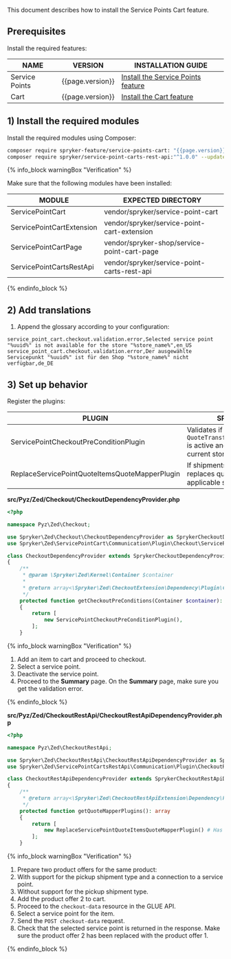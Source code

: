 

This document describes how to install the Service Points Cart feature.

## Prerequisites

Install the required features:

| NAME                    | VERSION           | INSTALLATION GUIDE                                                                                                                                                                               |
|-------------------------|-------------------|-------------------------------------------------------------------------------------------------------------------------------------------------------------------------------------------------|
| Service Points          | {{page.version}}  | [Install the Service Points feature](/docs/pbc/all/service-points/{{page.version}}/unified-commerce/install-and-upgrade/install-the-service-points-feature.html)                                                    |
| Cart                    | {{page.version}}  | [Install the Cart feature](/docs/pbc/all/cart-and-checkout/{{page.version}}/base-shop/feature-overviews/cart-feature-overview/cart-feature-overview.html) |

## 1) Install the required modules

Install the required modules using Composer:

```bash
composer require spryker-feature/service-points-cart: "{{page.version}}" --update-with-dependencies
composer require spryker/service-point-carts-rest-api:"^1.0.0" --update-with-dependencies
```

{% info_block warningBox "Verification" %}

Make sure that the following modules have been installed:

| MODULE                    | EXPECTED DIRECTORY                          |
|---------------------------|---------------------------------------------|
| ServicePointCart          | vendor/spryker/service-point-cart           |
| ServicePointCartExtension | vendor/spryker/service-point-cart-extension |
| ServicePointCartPage      | vendor/spryker-shop/service-point-cart-page |
| ServicePointCartsRestApi  | vendor/spryker/service-point-carts-rest-api |

{% endinfo_block %}

## 2) Add translations

1. Append the glossary according to your configuration:

```csv
service_point_cart.checkout.validation.error,Selected service point "%uuid%" is not available for the store "%store_name%",en_US
service_point_cart.checkout.validation.error,Der ausgewählte Servicepunkt "%uuid%" ist für den Shop "%store_name%" nicht verfügbar,de_DE
```

## 3) Set up behavior

Register the plugins:

| PLUGIN                                         | SPECIFICATION                                                                                  | PREREQUISITES | NAMESPACE                                                                 |
|------------------------------------------------|------------------------------------------------------------------------------------------------|---------------|---------------------------------------------------------------------------|
| ServicePointCheckoutPreConditionPlugin         | Validates if `QuoteTransfer.items.servicePoint` is active and available for the current store. |           | Spryker\Zed\ServicePointCart\Communication\Plugin\Checkout                |
| ReplaceServicePointQuoteItemsQuoteMapperPlugin | If shipments are provided, replaces quote items using an applicable strategy.                      |           | Spryker\Zed\ServicePointCartsRestApi\Communication\Plugin\CheckoutRestApi |

**src/Pyz/Zed/Checkout/CheckoutDependencyProvider.php**

```php
<?php

namespace Pyz\Zed\Checkout;

use Spryker\Zed\Checkout\CheckoutDependencyProvider as SprykerCheckoutDependencyProvider;
use Spryker\Zed\ServicePointCart\Communication\Plugin\Checkout\ServicePointCheckoutPreConditionPlugin;

class CheckoutDependencyProvider extends SprykerCheckoutDependencyProvider
{
    /**
     * @param \Spryker\Zed\Kernel\Container $container
     *
     * @return array<\Spryker\Zed\CheckoutExtension\Dependency\Plugin\CheckoutPreConditionPluginInterface>
     */
    protected function getCheckoutPreConditions(Container $container): array
    {
        return [
            new ServicePointCheckoutPreConditionPlugin(),
        ];
    }
```

{% info_block warningBox "Verification" %}

1. Add an item to cart and proceed to checkout.
2. Select a service point.
3. Deactivate the service point.
4. Proceed to the **Summary** page.
    On the **Summary** page, make sure you get the validation error.

{% endinfo_block %}

**src/Pyz/Zed/CheckoutRestApi/CheckoutRestApiDependencyProvider.php**

```php
<?php

namespace Pyz\Zed\CheckoutRestApi;

use Spryker\Zed\CheckoutRestApi\CheckoutRestApiDependencyProvider as SprykerCheckoutRestApiDependencyProvider;
use Spryker\Zed\ServicePointCartsRestApi\Communication\Plugin\CheckoutRestApi\ReplaceServicePointQuoteItemsQuoteMapperPlugin;

class CheckoutRestApiDependencyProvider extends SprykerCheckoutRestApiDependencyProvider
{
    /**
     * @return array<\Spryker\Zed\CheckoutRestApiExtension\Dependency\Plugin\QuoteMapperPluginInterface>
     */
    protected function getQuoteMapperPlugins(): array
    {
        return [
            new ReplaceServicePointQuoteItemsQuoteMapperPlugin() # Has to be placed before PaymentsQuoteMapperPlugin
        ];
    }
```

{% info_block warningBox "Verification" %}

1. Prepare two product offers for the same product:
  1. With support for the pickup shipment type and a connection to a service point.
  2. Without support for the pickup shipment type.
2. Add the product offer 2 to cart.
3. Proceed to the `checkout-data` resource in the GLUE API.
4. Select a service point for the item.
5. Send the `POST checkout-data` request.
6. Check that the selected service point is returned in the response.
  Make sure the product offer 2 has been replaced with the product offer 1.

{% endinfo_block %}
